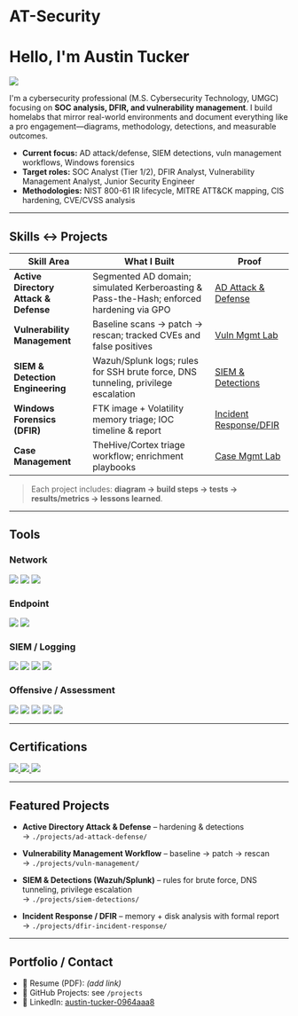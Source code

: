 # AT-Security

# Hello, I'm Austin Tucker
<a href="https://linkedin.com/in/austin-tucker-0964aaa8">
  <img src="https://img.shields.io/badge/-LinkedIn-0072b1?&style=for-the-badge&logo=linkedin&logoColor=white" />
</a>

I'm a cybersecurity professional (M.S. Cybersecurity Technology, UMGC) focusing on **SOC analysis, DFIR, and vulnerability management**. I build homelabs that mirror real-world environments and document everything like a pro engagement—diagrams, methodology, detections, and measurable outcomes.

-  **Current focus:** AD attack/defense, SIEM detections, vuln management workflows, Windows forensics
-  **Target roles:** SOC Analyst (Tier 1/2), DFIR Analyst, Vulnerability Management Analyst, Junior Security Engineer
-  **Methodologies:** NIST 800-61 IR lifecycle, MITRE ATT&CK mapping, CIS hardening, CVE/CVSS analysis

---

## Skills ↔ Projects

| Skill Area | What I Built | Proof |
|---|---|---|
| **Active Directory Attack & Defense** | Segmented AD domain; simulated Kerberoasting & Pass-the-Hash; enforced hardening via GPO | [AD Attack & Defense](./projects/ad-attack-defense/README.md) |
| **Vulnerability Management** | Baseline scans → patch → rescan; tracked CVEs and false positives | [Vuln Mgmt Lab](./projects/vuln-management/README.md) |
| **SIEM & Detection Engineering** | Wazuh/Splunk logs; rules for SSH brute force, DNS tunneling, privilege escalation | [SIEM & Detections](./projects/siem-detections/README.md) |
| **Windows Forensics (DFIR)** | FTK image + Volatility memory triage; IOC timeline & report | [Incident Response/DFIR](./projects/dfir-incident-response/README.md) |
| **Case Management** | TheHive/Cortex triage workflow; enrichment playbooks | [Case Mgmt Lab](./projects/case-management/README.md) |

> Each project includes: **diagram → build steps → tests → results/metrics → lessons learned**.

---

## Tools

### Network
<div>
  <img src="https://img.shields.io/badge/-Wireshark-1679A7?&style=for-the-badge&logo=Wireshark&logoColor=white" />
  <img src="https://img.shields.io/badge/-Suricata-EF3B2D?&style=for-the-badge&logo=Suricata&logoColor=white" />
  <img src="https://img.shields.io/badge/-Zeek-777BB4?&style=for-the-badge&logo=Zeek&logoColor=white" />
</div>

### Endpoint
<div>
  <img src="https://img.shields.io/badge/-Microsoft_Defender_for_Endpoint-00A4EF?&style=for-the-badge&logo=Microsoft&logoColor=white" />
  <img src="https://img.shields.io/badge/-Velociraptor-4B275F?&style=for-the-badge&logo=Velociraptor&logoColor=white" />
</div>

### SIEM / Logging
<div>
  <img src="https://img.shields.io/badge/-Microsoft_Sentinel-0078D4?&style=for-the-badge&logo=Microsoft&logoColor=white" />
  <img src="https://img.shields.io/badge/-Splunk-000000?&style=for-the-badge&logo=Splunk&logoColor=white" />
  <img src="https://img.shields.io/badge/-Elastic-005571?&style=for-the-badge&logo=Elastic&logoColor=white" />
  <img src="https://img.shields.io/badge/-Wazuh-494949?&style=for-the-badge&logoColor=white" />
</div>

### Offensive / Assessment
<div>
  <img src="https://img.shields.io/badge/-Kali_Linux-557C94?style=for-the-badge&logo=kalilinux&logoColor=white" />
  <img src="https://img.shields.io/badge/-Nmap-4682B4?style=for-the-badge&logoColor=white" />
  <img src="https://img.shields.io/badge/-OpenVAS-3BB74E?style=for-the-badge&logoColor=white" />
  <img src="https://img.shields.io/badge/-Nessus-0A96B4?style=for-the-badge&logoColor=white" />
  <img src="https://img.shields.io/badge/-Metasploit-2A2A2A?style=for-the-badge&logoColor=white" />
</div>

---

## Certifications
<div>
  <a href="https://www.credly.com/badges/61f8acf6-6ddb-4f9d-b909-6ad3f04cef12/linked_in">
    <img src="https://img.shields.io/badge/-A%2B-4D4D4D?&style=for-the-badge&logo=CompTIA&logoColor=white" />
  </a>
  <a href="https://www.credly.com/badges/02ec147c-df2d-49a7-b3b4-4374de0dd038/linked_in?t=s9mbmm">
    <img src="https://img.shields.io/badge/-Network%2B-007ACC?&style=for-the-badge&logo=CompTIA&logoColor=white" />
  </a>
  <img src="https://img.shields.io/badge/-Security%2B-FF0000?&style=for-the-badge&logo=CompTIA&logoColor=white" />
</div>

---

## Featured Projects

- **Active Directory Attack & Defense** – hardening & detections  
  → `./projects/ad-attack-defense/`

- **Vulnerability Management Workflow** – baseline → patch → rescan  
  → `./projects/vuln-management/`

- **SIEM & Detections (Wazuh/Splunk)** – rules for brute force, DNS tunneling, privilege escalation  
  → `./projects/siem-detections/`

- **Incident Response / DFIR** – memory + disk analysis with formal report  
  → `./projects/dfir-incident-response/`

---

## Portfolio / Contact
- 📄 Resume (PDF): *(add link)*
- 🧰 GitHub Projects: see `/projects`
- 💬 LinkedIn: <a href="https://linkedin.com/in/austin-tucker-0964aaa8">austin-tucker-0964aaa8</a>
